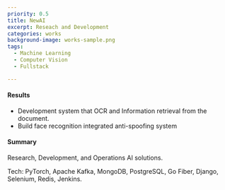 ```yaml
---
priority: 0.5
title: NewAI
excerpt: Reseach and Development
categories: works
background-image: works-sample.png
tags:
  - Machine Learning
  - Computer Vision
  - Fullstack

---
```


#### Results

- Development system that OCR and Information retrieval from the document.
- Build face recognition integrated anti-spoofing system

#### Summary

Research, Development, and Operations AI solutions.

Tech: PyTorch, Apache Kafka, MongoDB, PostgreSQL, Go Fiber, Django,
Selenium, Redis, Jenkins.

